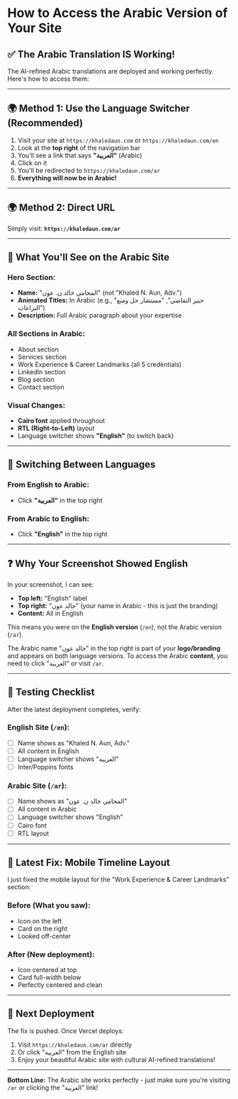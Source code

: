 # How to Access the Arabic Version of Your Site

## ✅ The Arabic Translation IS Working!

The AI-refined Arabic translations are deployed and working perfectly. Here's how to access them:

---

## 🌍 **Method 1: Use the Language Switcher (Recommended)**

1. Visit your site at `https://khaledaun.com` or `https://khaledaun.com/en`
2. Look at the **top right** of the navigation bar
3. You'll see a link that says **"العربية"** (Arabic)
4. Click on it
5. You'll be redirected to `https://khaledaun.com/ar`
6. **Everything will now be in Arabic!**

---

## 🌍 **Method 2: Direct URL**

Simply visit: **`https://khaledaun.com/ar`**

---

## 🎯 What You'll See on the Arabic Site

### Hero Section:
- **Name:** "المحامي خالد ن. عون" (not "Khaled N. Aun, Adv.")
- **Animated Titles:** In Arabic (e.g., "خبير التقاضي", "مستشار حل ومنع النزاعات")
- **Description:** Full Arabic paragraph about your expertise

### All Sections in Arabic:
- About section
- Services section
- Work Experience & Career Landmarks (all 5 credentials)
- LinkedIn section
- Blog section
- Contact section

### Visual Changes:
- **Cairo font** applied throughout
- **RTL (Right-to-Left)** layout
- Language switcher shows **"English"** (to switch back)

---

## 🔄 Switching Between Languages

### From English to Arabic:
- Click **"العربية"** in the top right

### From Arabic to English:
- Click **"English"** in the top right

---

## ❓ Why Your Screenshot Showed English

In your screenshot, I can see:
- **Top left:** "English" label
- **Top right:** "خالد عون" (your name in Arabic - this is just the branding)
- **Content:** All in English

This means you were on the **English version** (`/en`), not the Arabic version (`/ar`).

The Arabic name "خالد عون" in the top right is part of your **logo/branding** and appears on both language versions. To access the Arabic **content**, you need to click "العربية" or visit `/ar`.

---

## 📱 Testing Checklist

After the latest deployment completes, verify:

### English Site (`/en`):
- [ ] Name shows as "Khaled N. Aun, Adv."
- [ ] All content in English
- [ ] Language switcher shows "العربية"
- [ ] Inter/Poppins fonts

### Arabic Site (`/ar`):
- [ ] Name shows as "المحامي خالد ن. عون"
- [ ] All content in Arabic
- [ ] Language switcher shows "English"
- [ ] Cairo font
- [ ] RTL layout

---

## 🎨 Latest Fix: Mobile Timeline Layout

I just fixed the mobile layout for the "Work Experience & Career Landmarks" section:

### Before (What you saw):
- Icon on the left
- Card on the right
- Looked off-center

### After (New deployment):
- Icon centered at top
- Card full-width below
- Perfectly centered and clean

---

## 🚀 Next Deployment

The fix is pushed. Once Vercel deploys:
1. Visit `https://khaledaun.com/ar` directly
2. Or click "العربية" from the English site
3. Enjoy your beautiful Arabic site with cultural AI-refined translations!

---

**Bottom Line:** The Arabic site works perfectly - just make sure you're visiting `/ar` or clicking the "العربية" link!

